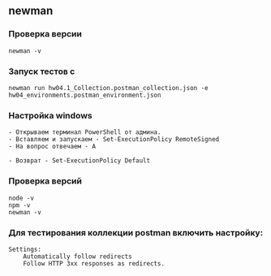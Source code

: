 ## newman

### Проверка версии
```shell
newman -v
```

### Запуск тестов с
```shell
newman run hw04.1_Collection.postman_collection.json -e hw04_environments.postman_environment.json
```

### Настройка windows
```
- Открываем терминал PowerShell от админа.
- Вставляем и запускаем - Set-ExecutionPolicy RemoteSigned
- На вопрос отвечаем - A

- Возврат - Set-ExecutionPolicy Default
```

### Проверка версий
```
node -v
npm -v
newman -v
```

### Для тестирования коллекции postman включить настройку:
```
Settings:
    Automatically follow redirects
    Follow HTTP 3xx responses as redirects.
```